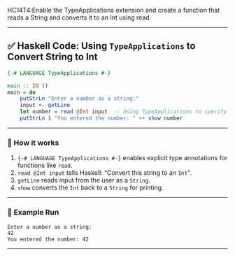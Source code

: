 HC14T4:Enable the TypeApplications extension and create a function that reads a String and converts it to an Int using read

---

## ✅ Haskell Code: Using `TypeApplications` to Convert String to Int

```haskell
{-# LANGUAGE TypeApplications #-}

main :: IO ()
main = do
    putStrLn "Enter a number as a string:"
    input <- getLine
    let number = read @Int input  -- Using TypeApplications to specify Int
    putStrLn $ "You entered the number: " ++ show number
```

---

### 🔹 How it works

1. `{-# LANGUAGE TypeApplications #-}` enables explicit type annotations for functions like `read`.
2. `read @Int input` tells Haskell: “Convert this string to an `Int`”.
3. `getLine` reads input from the user as a `String`.
4. `show` converts the `Int` back to a `String` for printing.

---

### 🔹 Example Run

```
Enter a number as a string:
42
You entered the number: 42
```

---


